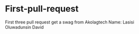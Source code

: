 # First-pull-request

First three pull request get a swag from Akolagtech
Name: Lasisi Oluwadunsin David 
